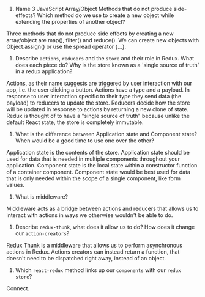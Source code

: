 1. Name 3 JavaScript Array/Object Methods that do not produce side-effects? Which method do we use to create a new object while extending the properties of another object?

Three methods that do not produce side effects by creating a new array/object are map(), filter() and reduce(). We can create new objects with Object.assign() or use the spread operator {...}.

1. Describe `actions`, `reducers` and the `store` and their role in Redux. What does each piece do? Why is the store known as a 'single source of truth' in a redux application?

Actions, as their name suggests are triggered by user interaction with our app, i.e. the user clicking a button. Actions have a type and a payload. In response to user interaction specific to their type they send data (the payload) to reducers to update the store. Reducers decide how the store will be updated in response to actions by returning a new clone of state. Redux is thought of to have a "single source of truth" because unlike the default React state, the store is completely immutable.

1. What is the difference between Application state and Component state? When would be a good time to use one over the other?

Application state is the contents of the store. Application state should be used for data that is needed in multiple components throughout your application. Component state is the local state within a constructor function of a container component. Component state would be best used for data that is only needed within the scope of a single component, like form values. 

1. What is middleware?

Middleware acts as a bridge between actions and reducers that allows us to interact with actions in ways we otherwise wouldn't be able to do.

1. Describe `redux-thunk`, what does it allow us to do? How does it change our `action-creators`?

Redux Thunk is a middleware that allows us to perform asynchronous actions in Redux. Actions creators can instead return a function, that doesn't need to be dispatched right away, instead of an object.

1. Which `react-redux` method links up our `components` with our `redux store`?

Connect.
